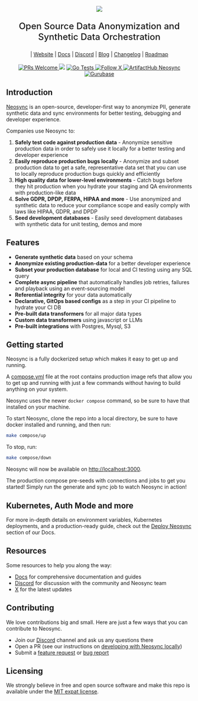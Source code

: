 <p align="center">
  <!-- <img alt="neosyncbanner" src="https://assets.nucleuscloud.com/neosync/docs/neosync-header.svg" > -->
  <picture>
  <source
    srcset="https://assets.nucleuscloud.com/neosync/docs/neosync-header.svg"
    media="(prefers-color-scheme: light)"
  />
  <source
    srcset="https://assets.nucleuscloud.com/neosync/docs/neosync-header-dark.svg"
    media="(prefers-color-scheme: dark), (prefers-color-scheme: no-preference)"
  />
  <img src="https://github-readme-stats.vercel.app/api?username=anuraghazra&show_icons=true" />
</picture>
</p>

<p align="center" style="font-size: 24px;font-weight: 500;">
Open Source Data Anonymization and Synthetic Data Orchestration
<p>

<div align='center'>
 | <a href="https://www.neosync.dev">Website</a>
 | <a href="https://docs.neosync.dev">Docs</a>
 | <a href="https://discord.com/invite/MFAMgnp4HF">Discord</a>
 | <a href="https://www.neosync.dev/blog">Blog</a>
 | <a href="https://docs.neosync.dev/changelog">Changelog</a>
 | <a href="https://neosync.productlane.com/roadmap">Roadmap</a>
</div>

 <br>

<div align="center">
  <a href='https://makeapullrequest.com'>
    <img alt='PRs Welcome' src='https://img.shields.io/badge/PRs-welcome-brightgreen.svg?style=shields'/>
  </a>
  <img src="https://img.shields.io/github/license/lightdash/lightdash" />
  <!-- <a href="https://codecov.io/gh/nucleuscloud/neosync">
    <img alt="CodeCov" src="https://codecov.io/gh/nucleuscloud/neosync/graph/badge.svg?token=A35QDLRU04"/>
    </a> -->
  <a href="https://github.com/nucleuscloud/neosync/actions/workflows/go.yml/">
    <img alt="Go Tests" src="https://github.com/nucleuscloud/neosync/actions/workflows/go.yml/badge.svg"/>
  </a>
  <a href="https://x.com/neosynccloud">
    <img alt="Follow X" src="https://img.shields.io/twitter/follow/neosynccloud?label=Follow"/>
  </a>
  <a href="https://artifacthub.io/packages/search?repo=neosync">
    <img alt="ArtifactHub Neosync" src="https://img.shields.io/endpoint?url=https://artifacthub.io/badge/repository/neosync" />
  </a>
  <a href="https://gurubase.io/g/neosync">
    <img alt="Gurubase" src="https://img.shields.io/badge/Gurubase-Ask%20Neosync%20Guru-006BFF" />
  </a>
</div>

## Introduction

[Neosync](https://www.neosync.dev) is an open-source, developer-first way to anonymize PII, generate synthetic data and sync environments for better testing, debugging and developer experience.

Companies use Neosync to:

1. **Safely test code against production data** - Anonymize sensitive production data in order to safely use it locally for a better testing and developer experience
2. **Easily reproduce production bugs locally** - Anonymize and subset production data to get a safe, representative data set that you can use to locally reproduce production bugs quickly and efficiently
3. **High quality data for lower-level environments** - Catch bugs before they hit production when you hydrate your staging and QA environments with production-like data
4. **Solve GDPR, DPDP, FERPA, HIPAA and more** - Use anonymized and synthetic data to reduce your compliance scope and easily comply with laws like HIPAA, GDPR, and DPDP
5. **Seed development databases** - Easily seed development databases with synthetic data for unit testing, demos and more

## Features

- **Generate synthetic data** based on your schema
- **Anonymize existing production-data** for a better developer experience
- **Subset your production database** for local and CI testing using any SQL query
- **Complete async pipeline** that automatically handles job retries, failures and playback using an event-sourcing model
- **Referential integrity** for your data automatically
- **Declarative, GitOps based configs** as a step in your CI pipeline to hydrate your CI DB
- **Pre-built data transformers** for all major data types
- **Custom data transformers** using javascript or LLMs
- **Pre-built integrations** with Postgres, Mysql, S3

## Getting started

Neosync is a fully dockerized setup which makes it easy to get up and running.

A [compose.yml](./compose.yml) file at the root contains production image refs that allow you to get up and running with just a few commands without having to build anything on your system.

Neosync uses the newer `docker compose` command, so be sure to have that installed on your machine.

To start Neosync, clone the repo into a local directory, be sure to have docker installed and running, and then run:

```sh
make compose/up
```

To stop, run:

```sh
make compose/down
```

Neosync will now be available on [http://localhost:3000](http://localhost:3000).

The production compose pre-seeds with connections and jobs to get you started! Simply run the generate and sync job to watch Neosync in action!

## Kubernetes, Auth Mode and more

For more in-depth details on environment variables, Kubernetes deployments, and a production-ready guide, check out the [Deploy Neosync](https://docs.neosync.dev/deploy/introduction) section of our Docs.

## Resources

Some resources to help you along the way:

- [Docs](https://docs.neosync.dev) for comprehensive documentation and guides
- [Discord](https://discord.com/invite/MFAMgnp4HF) for discussion with the community and Neosync team
- [X](https://x.com/neosynccloud) for the latest updates

## Contributing

We love contributions big and small. Here are just a few ways that you can contribute to Neosync.

- Join our [Discord](https://discord.com/invite/MFAMgnp4HF) channel and ask us any questions there
- Open a PR (see our instructions on [developing with Neosync locally](https://docs.neosync.dev/guides/neosync-local-dev))
- Submit a [feature request](https://github.com/nucleuscloud/neosync/issues/new?assignees=&labels=enhancement%2C+feature&template=feature_request.md) or [bug report](https://github.com/nucleuscloud/neosync/issues/new?assignees=&labels=bug&template=bug_report.md)

## Licensing

We strongly believe in free and open source software and make this repo is available under the [MIT expat license](./LICENSE.md).
